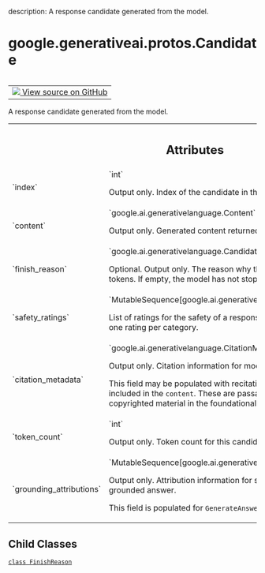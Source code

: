 description: A response candidate generated from the model.

<div itemscope itemtype="http://developers.google.com/ReferenceObject">
<meta itemprop="name" content="google.generativeai.protos.Candidate" />
<meta itemprop="path" content="Stable" />
<meta itemprop="property" content="FinishReason"/>
</div>

# google.generativeai.protos.Candidate

<!-- Insert buttons and diff -->

<table class="tfo-notebook-buttons tfo-api nocontent" align="left">
<td>
  <a target="_blank" href="https://github.com/googleapis/google-cloud-python/tree/main/packages/google-ai-generativelanguage/google/ai/generativelanguage_v1beta/types/generative_service.py#L506-L609">
    <img src="https://www.tensorflow.org/images/GitHub-Mark-32px.png" />
    View source on GitHub
  </a>
</td>
</table>



A response candidate generated from the model.

<!-- Placeholder for "Used in" -->




<!-- Tabular view -->
 <table class="responsive fixed orange">
<colgroup><col width="214px"><col></colgroup>
<tr><th colspan="2"><h2 class="add-link">Attributes</h2></th></tr>

<tr>
<td>
`index`<a id="index"></a>
</td>
<td>
`int`

Output only. Index of the candidate in the
list of candidates.

</td>
</tr><tr>
<td>
`content`<a id="content"></a>
</td>
<td>
`google.ai.generativelanguage.Content`

Output only. Generated content returned from
the model.
</td>
</tr><tr>
<td>
`finish_reason`<a id="finish_reason"></a>
</td>
<td>
`google.ai.generativelanguage.Candidate.FinishReason`

Optional. Output only. The reason why the
model stopped generating tokens.
If empty, the model has not stopped generating
the tokens.
</td>
</tr><tr>
<td>
`safety_ratings`<a id="safety_ratings"></a>
</td>
<td>
`MutableSequence[google.ai.generativelanguage.SafetyRating]`

List of ratings for the safety of a response
candidate.
There is at most one rating per category.
</td>
</tr><tr>
<td>
`citation_metadata`<a id="citation_metadata"></a>
</td>
<td>
`google.ai.generativelanguage.CitationMetadata`

Output only. Citation information for model-generated
candidate.

This field may be populated with recitation information for
any text included in the ``content``. These are passages
that are "recited" from copyrighted material in the
foundational LLM's training data.
</td>
</tr><tr>
<td>
`token_count`<a id="token_count"></a>
</td>
<td>
`int`

Output only. Token count for this candidate.
</td>
</tr><tr>
<td>
`grounding_attributions`<a id="grounding_attributions"></a>
</td>
<td>
`MutableSequence[google.ai.generativelanguage.GroundingAttribution]`

Output only. Attribution information for sources that
contributed to a grounded answer.

This field is populated for ``GenerateAnswer`` calls.
</td>
</tr>
</table>



## Child Classes
[`class FinishReason`](../../../google/generativeai/protos/Candidate/FinishReason.md)

